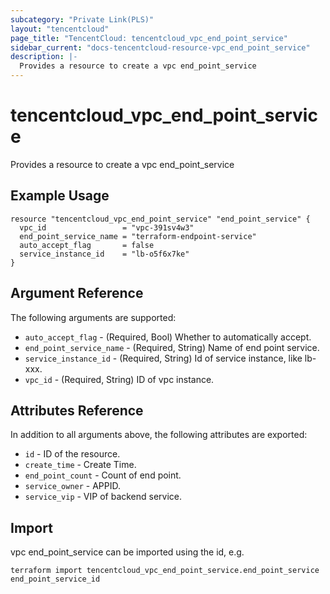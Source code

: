 ```yaml
---
subcategory: "Private Link(PLS)"
layout: "tencentcloud"
page_title: "TencentCloud: tencentcloud_vpc_end_point_service"
sidebar_current: "docs-tencentcloud-resource-vpc_end_point_service"
description: |-
  Provides a resource to create a vpc end_point_service
---
```


# tencentcloud_vpc_end_point_service

Provides a resource to create a vpc end_point_service

## Example Usage

```hcl
resource "tencentcloud_vpc_end_point_service" "end_point_service" {
  vpc_id                 = "vpc-391sv4w3"
  end_point_service_name = "terraform-endpoint-service"
  auto_accept_flag       = false
  service_instance_id    = "lb-o5f6x7ke"
}
```

## Argument Reference

The following arguments are supported:

* `auto_accept_flag` - (Required, Bool) Whether to automatically accept.
* `end_point_service_name` - (Required, String) Name of end point service.
* `service_instance_id` - (Required, String) Id of service instance, like lb-xxx.
* `vpc_id` - (Required, String) ID of vpc instance.

## Attributes Reference

In addition to all arguments above, the following attributes are exported:

* `id` - ID of the resource.
* `create_time` - Create Time.
* `end_point_count` - Count of end point.
* `service_owner` - APPID.
* `service_vip` - VIP of backend service.


## Import

vpc end_point_service can be imported using the id, e.g.

```
terraform import tencentcloud_vpc_end_point_service.end_point_service end_point_service_id
```

